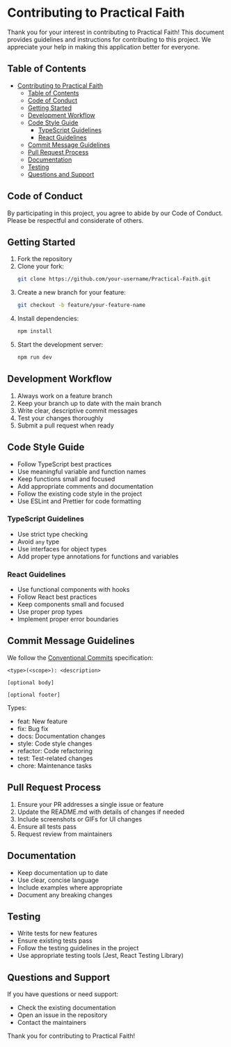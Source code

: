 # Contributing to Practical Faith

Thank you for your interest in contributing to Practical Faith! This document provides guidelines and instructions for contributing to this project. We appreciate your help in making this application better for everyone.

## Table of Contents

- [Contributing to Practical Faith](#contributing-to-practical-faith)
  - [Table of Contents](#table-of-contents)
  - [Code of Conduct](#code-of-conduct)
  - [Getting Started](#getting-started)
  - [Development Workflow](#development-workflow)
  - [Code Style Guide](#code-style-guide)
    - [TypeScript Guidelines](#typescript-guidelines)
    - [React Guidelines](#react-guidelines)
  - [Commit Message Guidelines](#commit-message-guidelines)
  - [Pull Request Process](#pull-request-process)
  - [Documentation](#documentation)
  - [Testing](#testing)
  - [Questions and Support](#questions-and-support)

## Code of Conduct

By participating in this project, you agree to abide by our Code of Conduct. Please be respectful and considerate of others.

## Getting Started

1. Fork the repository
2. Clone your fork:
   ```bash
   git clone https://github.com/your-username/Practical-Faith.git
   ```
3. Create a new branch for your feature:
   ```bash
   git checkout -b feature/your-feature-name
   ```
4. Install dependencies:
   ```bash
   npm install
   ```
5. Start the development server:
   ```bash
   npm run dev
   ```

## Development Workflow

1. Always work on a feature branch
2. Keep your branch up to date with the main branch
3. Write clear, descriptive commit messages
4. Test your changes thoroughly
5. Submit a pull request when ready

## Code Style Guide

- Follow TypeScript best practices
- Use meaningful variable and function names
- Keep functions small and focused
- Add appropriate comments and documentation
- Follow the existing code style in the project
- Use ESLint and Prettier for code formatting

### TypeScript Guidelines

- Use strict type checking
- Avoid `any` type
- Use interfaces for object types
- Add proper type annotations for functions and variables

### React Guidelines

- Use functional components with hooks
- Follow React best practices
- Keep components small and focused
- Use proper prop types
- Implement proper error boundaries

## Commit Message Guidelines

We follow the [Conventional Commits](https://www.conventionalcommits.org/) specification:

```
<type>(<scope>): <description>

[optional body]

[optional footer]
```

Types:

- feat: New feature
- fix: Bug fix
- docs: Documentation changes
- style: Code style changes
- refactor: Code refactoring
- test: Test-related changes
- chore: Maintenance tasks

## Pull Request Process

1. Ensure your PR addresses a single issue or feature
2. Update the README.md with details of changes if needed
3. Include screenshots or GIFs for UI changes
4. Ensure all tests pass
5. Request review from maintainers

## Documentation

- Keep documentation up to date
- Use clear, concise language
- Include examples where appropriate
- Document any breaking changes

## Testing

- Write tests for new features
- Ensure existing tests pass
- Follow the testing guidelines in the project
- Use appropriate testing tools (Jest, React Testing Library)

## Questions and Support

If you have questions or need support:

- Check the existing documentation
- Open an issue in the repository
- Contact the maintainers

Thank you for contributing to Practical Faith!
